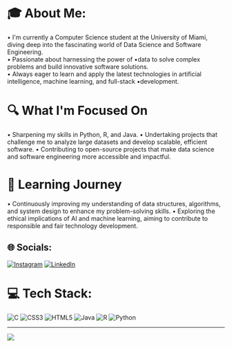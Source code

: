 # 🎓 About Me:
• I'm currently a Computer Science student at the University of Miami, diving deep into the fascinating world of Data Science and Software Engineering.<br>
• Passionate about harnessing the power of •data to solve complex problems and build innovative software solutions.<br>
• Always eager to learn and apply the latest technologies in artificial intelligence, machine learning, and full-stack •development.

# 🔍 What I'm Focused On
• Sharpening my skills in Python, R, and Java.
• Undertaking projects that challenge me to analyze large datasets and develop scalable, efficient software.
• Contributing to open-source projects that make data science and software engineering more accessible and impactful.

# 🌱 Learning Journey
• Continuously improving my understanding of data structures, algorithms, and system design to enhance my problem-solving skills.
• Exploring the ethical implications of AI and machine learning, aiming to contribute to responsible and fair technology development.


## 🌐 Socials:
[![Instagram](https://img.shields.io/badge/Instagram-%23E4405F.svg?logo=Instagram&logoColor=white)](https://instagram.com/sammeadss) [![LinkedIn](https://img.shields.io/badge/LinkedIn-%230077B5.svg?logo=linkedin&logoColor=white)](https://linkedin.com/in/samuelmeads) 

# 💻 Tech Stack:
![C](https://img.shields.io/badge/c-%2300599C.svg?style=for-the-badge&logo=c&logoColor=white) ![CSS3](https://img.shields.io/badge/css3-%231572B6.svg?style=for-the-badge&logo=css3&logoColor=white) ![HTML5](https://img.shields.io/badge/html5-%23E34F26.svg?style=for-the-badge&logo=html5&logoColor=white) ![Java](https://img.shields.io/badge/java-%23ED8B00.svg?style=for-the-badge&logo=openjdk&logoColor=white) ![R](https://img.shields.io/badge/r-%23276DC3.svg?style=for-the-badge&logo=r&logoColor=white) ![Python](https://img.shields.io/badge/python-3670A0?style=for-the-badge&logo=python&logoColor=ffdd54)

---
[![](https://visitcount.itsvg.in/api?id=sammeadss&icon=0&color=12)](https://visitcount.itsvg.in)

<!-- Proudly created with GPRM ( https://gprm.itsvg.in ) -->
